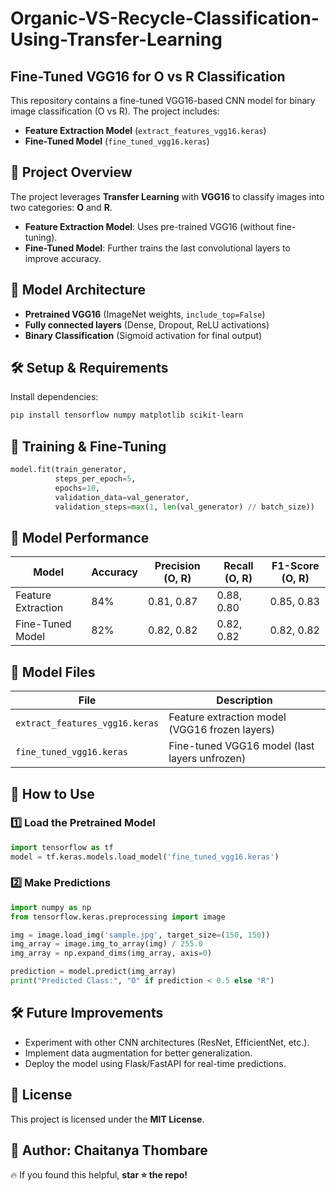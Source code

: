 # Organic-VS-Recycle-Classification-Using-Transfer-Learning

## Fine-Tuned VGG16 for O vs R Classification

This repository contains a fine-tuned VGG16-based CNN model for binary image classification (O vs R). The project includes:

- **Feature Extraction Model** (`extract_features_vgg16.keras`)
- **Fine-Tuned Model** (`fine_tuned_vgg16.keras`)

## 📌 Project Overview

The project leverages **Transfer Learning** with **VGG16** to classify images into two categories: **O** and **R**.

- **Feature Extraction Model**: Uses pre-trained VGG16 (without fine-tuning).
- **Fine-Tuned Model**: Further trains the last convolutional layers to improve accuracy.

## 🏧 Model Architecture

- **Pretrained VGG16** (ImageNet weights, `include_top=False`)
- **Fully connected layers** (Dense, Dropout, ReLU activations)
- **Binary Classification** (Sigmoid activation for final output)

## 🛠️ Setup & Requirements

Install dependencies:

```bash
pip install tensorflow numpy matplotlib scikit-learn
```

## 🚀 Training & Fine-Tuning

```python
model.fit(train_generator,
          steps_per_epoch=5,
          epochs=10,
          validation_data=val_generator,
          validation_steps=max(1, len(val_generator) // batch_size))
```

## 💊 Model Performance

| Model                 | Accuracy | Precision (O, R) | Recall (O, R) | F1-Score (O, R) |
|-----------------------|----------|------------------|--------------|--------------|
| Feature Extraction   | 84%      | 0.81, 0.87       | 0.88, 0.80   | 0.85, 0.83   |
| Fine-Tuned Model     | 82%      | 0.82, 0.82       | 0.82, 0.82   | 0.82, 0.82   |

## 📂 Model Files

| File                         | Description                                      |
|------------------------------|--------------------------------------------------|
| `extract_features_vgg16.keras` | Feature extraction model (VGG16 frozen layers)  |
| `fine_tuned_vgg16.keras`      | Fine-tuned VGG16 model (last layers unfrozen)   |

## 📌 How to Use

### 1️⃣ Load the Pretrained Model

```python
import tensorflow as tf
model = tf.keras.models.load_model('fine_tuned_vgg16.keras')
```

### 2️⃣ Make Predictions

```python
import numpy as np
from tensorflow.keras.preprocessing import image

img = image.load_img('sample.jpg', target_size=(150, 150))
img_array = image.img_to_array(img) / 255.0
img_array = np.expand_dims(img_array, axis=0)

prediction = model.predict(img_array)
print("Predicted Class:", "O" if prediction < 0.5 else "R")
```

## 🛠 Future Improvements

- Experiment with other CNN architectures (ResNet, EfficientNet, etc.).
- Implement data augmentation for better generalization.
- Deploy the model using Flask/FastAPI for real-time predictions.

## 🐝 License

This project is licensed under the **MIT License**.

## 🔗 Author: **Chaitanya Thombare**

🔥 If you found this helpful, **star ⭐ the repo!**
